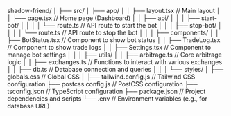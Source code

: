 shadow-friend/
│
├── src/
│   ├── app/
│   │   ├── layout.tsx          // Main layout
│   │   ├── page.tsx            // Home page (Dashboard)
│   │   ├── api/
│   │   │   ├── start-bot/
│   │   │   │   └── route.ts    // API route to start the bot
│   │   │   ├── stop-bot/
│   │   │   │   └── route.ts    // API route to stop the bot
│   │
│   ├── components/
│   │   ├── BotStatus.tsx       // Component to show bot status
│   │   ├── TradeLog.tsx        // Component to show trade logs
│   │   ├── Settings.tsx        // Component to manage bot settings
│   │
│   ├── utils/
│   │   ├── arbitrage.ts        // Core arbitrage logic
│   │   ├── exchanges.ts        // Functions to interact with various exchanges
│   │   ├── db.ts               // Database connection and queries
│   │
│   └── styles/
│       ├── globals.css         // Global CSS
│
├── tailwind.config.js          // Tailwind CSS configuration
├── postcss.config.js           // PostCSS configuration
├── tsconfig.json               // TypeScript configuration
├── package.json                // Project dependencies and scripts
└── .env                        // Environment variables (e.g., for database URL)
